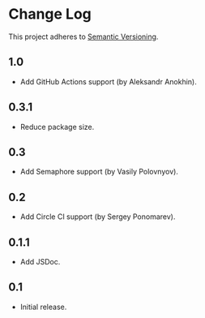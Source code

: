 # Change Log
This project adheres to [Semantic Versioning](http://semver.org/).

## 1.0
* Add GitHub Actions support (by Aleksandr Anokhin).

## 0.3.1
* Reduce package size.

## 0.3
* Add Semaphore support (by Vasily Polovnyov).

## 0.2
* Add Circle CI support (by Sergey Ponomarev).

## 0.1.1
* Add JSDoc.

## 0.1
* Initial release.
